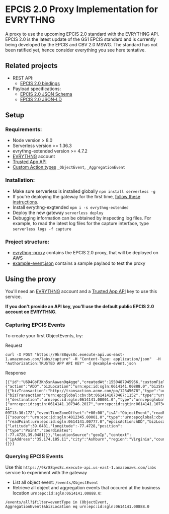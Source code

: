 # EPCIS 2.0 Proxy Implementation for EVRYTHNG

A proxy to use the upcoming EPCIS 2.0 standard with the EVRYTHNG API. EPCIS 2.0 is the latest update of the GS1 EPCIS standard and is currently being developed by the EPCIS and CBV 2.0 MSWG. The standard has not been ratified yet, hence consider everything you see here tentative.

## Related projects

- REST API:
    - [EPCIS 2.0 bindings](https://github.com/evrythng/gs1-epcis-2.0)
- Payload specifications: 
    - [EPCIS 2.0 JSON Schema](https://github.com/dannyhaak/epcis2-json-schema)
    - [EPCIS 2.0 JSON-LD]()
 
## Setup

### Requirements:

- Node version > 8.0
- Serverless version >= 1.36.3
- evrythng-extended version >= 4.7.2
- [EVRYTHNG](https://dashboard.evrythng.com) account
- [Trusted App API](https://developers.evrythng.com/docs/api-key-scopes-and-permissions#section-trusted-application-api-key)
- [Custom Action types](https://developers.evrythng.com/reference/action-types) `_ObjectEvent`, `_AggregationEvent` 

### Installation:

- Make sure serverless is installed globally `npm install serverless -g`
- If you're deploying the gateway for the first time, [follow these instructions](https://serverless.com).
- Install evrythng-exgtended `npm i -s evrythng-extended`
- Deploy the new gateway `serverless deploy`
- Debugging information can be obtained by inspecting log files. For example, to read the latest log files for the capture interface, type `serverless logs -f capture`

### Project structure:

- [evrythng-proxy](evrythng-proxy) contains the EPCIS 2.0 proxy, that will be deployed on AWS
- [example-event.json](example-event.json) contains a sample paylaod to test the proxy

## Using the proxy

You'll need an [EVRYTHNG](https://dashboard.evrythng.com) account and a [Trusted App API](https://developers.evrythng.com/docs/api-key-scopes-and-permissions#section-trusted-application-api-key) key to use this service. 

**If you don't provide an API key, you'll use the default public EPCIS 2.0 account on EVRYTHNG**. 

### Capturing EPCIS Events

To create your first ObjectEvents, try:

Request

```
curl -X POST "https://9kr88qvs8c.execute-api.us-east-1.amazonaws.com/labs/capture" -H "Content-Type: application/json"  -H "Authorization:TRUSTED APP API KEY" -d @example-event.json
```

Response

```
[{"id":"U6D4GbF3Kn5snAawan9q4gge","createdAt":1550487945956,"customFields":{"action":"ADD","bizLocation":"urn:epc:id:sgln:0614141.00888.0","bizStep":"urn:fosstrak:demo:bizstep:fmcg:production","bizTransactionList":[{"bizTransaction":"http://transaction.acme.com/po/12345678","type":"urn:epcglobal:cbv:btt:po"},{"bizTransaction":"urn:epcglobal:cbv:bt:0614141073467:1152","type":"urn:epcglobal:cbv:btt:desadv"}],"destinationList":[{"destination":"urn:epc:id:sgln:0614141.00001.0","type":"urn:epcglobal:cbv:sdt:owning_party"}],"disposition":"urn:fosstrak:demo:disp:fmcg:pendingQA","epcList":["urn:epc:id:sgtin:0614141.107346.2017","urn:epc:id:sgtin:0614141.107346.2018"],"eventID":"_:event2","eventTime":"2008-11-09T13:30:17Z","eventTimeZoneOffset":"+00:00","isA":"ObjectEvent","readPoint":"urn:epc:id:sgln:0614141.00777.0","sourceList":[{"source":"urn:epc:id:sgln:4012345.00001.0","type":"urn:epcglobal:cbv:sdt:possessing_party"}]},"tags":["readPoint:urn:epc:id:sgln:0614141.00777.0","epcisAction:ADD","bizLocation:urn:epc:id:sgln:0614141.00888.0","DEBUG"],"timestamp":1226237417000,"type":"_ObjectEvent","location":{"latitude":39.0481,"longitude":-77.4728,"position":{"type":"Point","coordinates":[-77.4728,39.0481]}},"locationSource":"geoIp","context":{"ipAddress":"35.174.185.11","city":"Ashburn","region":"Virginia","countryCode":"US","timeZone":"America/New_York"},"createdByProject":"UMf2DkcMbXAhy8waRmN2Dmxf","createdByApp":"U6C3NyfNDwQhshawRqXWAwss","identifiers":{}}]
```

### Querying EPCIS Events

Use this `https://9kr88qvs8c.execute-api.us-east-1.amazonaws.com/labs` service to experiment with the gateway

- List all object event: `/events/ObjectEvent`
- Retrieve all object and aggregation events that occured at the business location `urn:epc:id:sgln:0614141.00888.0`: 

```
/events/all?$filter=eventType in (ObjectEvent, AggregationEvent)&bizLocation eq urn:epc:id:sgln:0614141.00888.0
```


